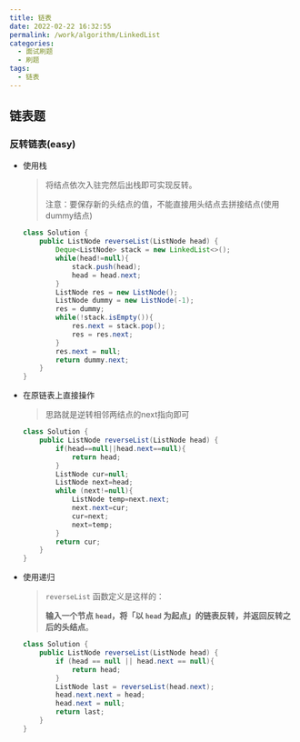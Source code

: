 ```yaml
---
title: 链表
date: 2022-02-22 16:32:55
permalink: /work/algorithm/LinkedList
categories:
  - 面试刷题
  - 刷题
tags:
  - 链表
---
```


## 链表题



### 反转链表(easy)

- 使用栈

  > 将结点依次入驻完然后出栈即可实现反转。
  >
  > 注意：要保存新的头结点的值，不能直接用头结点去拼接结点(使用dummy结点)

  ```java
  class Solution {
      public ListNode reverseList(ListNode head) {
          Deque<ListNode> stack = new LinkedList<>();
          while(head!=null){
              stack.push(head);
              head = head.next;
          }
          ListNode res = new ListNode();
          ListNode dummy = new ListNode(-1);
          res = dummy;
          while(!stack.isEmpty()){
              res.next = stack.pop();
              res = res.next;
          }
          res.next = null;
          return dummy.next;
      }
  }
  ```

- 在原链表上直接操作

  > 思路就是逆转相邻两结点的next指向即可

  ```java
  class Solution {
      public ListNode reverseList(ListNode head) {
          if(head==null||head.next==null){
              return head;
          }
          ListNode cur=null;
          ListNode next=head;
          while (next!=null){
              ListNode temp=next.next;
              next.next=cur;
              cur=next;
              next=temp;
          }
          return cur;
      }
  }
  ```

- 使用递归

  > `reverseList` 函数定义是这样的：
  >
  > **输入一个节点 `head`，将「以 `head` 为起点」的链表反转，并返回反转之后的头结点**。

  ```java
  class Solution {
      public ListNode reverseList(ListNode head) {
          if (head == null || head.next == null){
              return head;
          }
          ListNode last = reverseList(head.next);
          head.next.next = head;
          head.next = null;
          return last;
      }
  }
  ```

  

